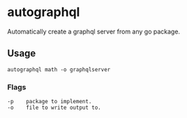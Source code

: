 # autographql

Automatically create a graphql server from any go package.

## Usage

```
autographql math -o graphqlserver
```

### Flags
```
-p    package to implement.
-o    file to write output to.
```

